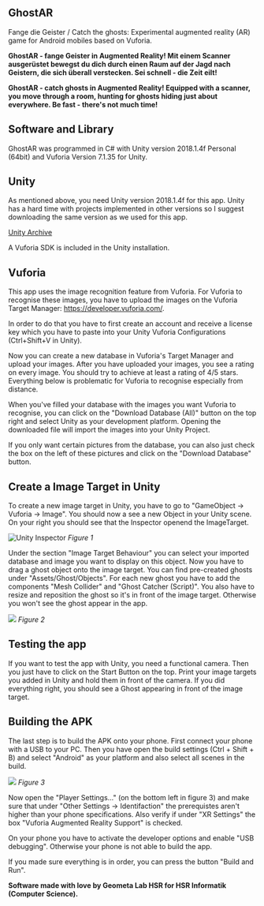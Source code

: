 ## GhostAR

Fange die Geister / Catch the ghosts: Experimental augmented reality (AR) game for Android mobiles based on Vuforia.

**GhostAR - fange Geister in Augmented Reality! Mit einem Scanner ausgerüstet bewegst du dich durch einen Raum auf der Jagd nach Geistern, die sich überall verstecken. Sei schnell - die Zeit eilt!**

**GhostAR - catch ghosts in Augmented Reality! Equipped with a scanner, you move through a room, hunting for ghosts hiding just about everywhere. Be fast - there's not much time!**

## Software and Library

GhostAR was programmed in C# with Unity version 2018.1.4f Personal (64bit) and Vuforia Version 7.1.35 for Unity.

## Unity

As mentioned above, you need Unity version 2018.1.4f for this app. Unity has a hard time with projects implemented in other versions so I suggest downloading the same version as we used for this app.

[Unity Archive](https://unity3d.com/de/get-unity/download/archive?_ga=2.57292968.369518449.1531921044-274948365.1528718882)

A Vuforia SDK is included in the Unity installation.


## Vuforia

This app uses the image recognition feature from Vuforia. For Vuforia to recognise these images, you have to upload the images on the Vuforia Target Manager: https://developer.vuforia.com/.

In order to do that you have to first create an account and receive a license key which you have to paste into your Unity Vuforia Configurations (Ctrl+Shift+V in Unity).

Now you can create a new database in Vuforia's Target Manager and upload your images. After you have uploaded your images, you see a rating on every image. You should try to achieve at least a rating of 4/5 stars. Everything below is problematic for Vuforia to recognise especially from distance.

When you've filled your database with the images you want Vuforia to recognise, you can click on the "Download Database (All)" button on the top right and select Unity as your development platform. Opening the downloaded file will import the images into your Unity Project.

If you only want certain pictures from the database, you can also just check the box on the left of these pictures and click on the "Download Database" button.

## Create a Image Target in Unity

To create a new image target in Unity, you have to go to "GameObject -> Vuforia -> Image". You should now a see a new Object in your Unity scene. On your right you should see that the Inspector openend the ImageTarget.

![Unity Inspector](https://md.coredump.ch/uploads/upload_5b0de54cc647b21de263c3489962a0db.png)
_Figure 1_

Under the section "Image Target Behaviour" you can select your imported database and image you want to display on this object. Now you have to drag a ghost object onto the image target. You can find pre-created ghosts under "Assets/Ghost/Objects". For each new ghost you have to add the components "Mesh Collider" and "Ghost Catcher (Script)". You also have to resize and reposition the ghost so it's in front of the image target. Otherwise you won't see the ghost appear in the app.

![](https://md.coredump.ch/uploads/upload_b261dbdb2cc5c6c588e507520e7d0ee2.png)
_Figure 2_

## Testing the app

If you want to test the app with Unity, you need a functional camera. Then you just have to click on the Start Button on the top. Print your image targets you added in  Unity and hold them in front of the camera. If you did everything right, you should see a Ghost appearing in front of the image target.

## Building the APK

The last step is to build the APK onto your phone. First connect your phone with a USB to your PC. Then you have open the build settings (Ctrl + Shift + B) and select "Android" as your platform and also select all scenes in the build.

![](https://md.coredump.ch/uploads/upload_b14e80f74558ab1856433d657a903111.png)
_Figure 3_

Now open the "Player Settings..." (on the bottom left in figure 3) and make sure that under "Other Settings -> Identifaction" the prerequistes aren't higher than your phone specifications. Also verify if under "XR Settings" the box "Vuforia Augmented Reality Support" is checked.

On your phone you have to activate the developer options and enable "USB debugging". Otherwise your phone is not able to build the app.

If you made sure everything is in order, you can press the button "Build and Run".

**Software made with love by Geometa Lab HSR for HSR Informatik (Computer Science).**